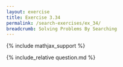 ```yaml
---
layout: exercise
title: Exercise 3.34
permalink: /search-exercises/ex_34/
breadcrumb: Solving Problems By Searching
---
```


{% include mathjax_support %}

<div><i class="arrow-up loader" data-chapter="search-exercises" data-exercise="ex_34" data-rating="0"></i></div>
{% include_relative question.md %}
